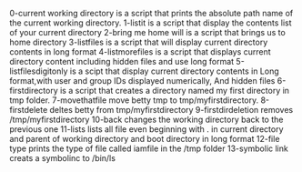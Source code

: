 0-current working directory is a script that prints the absolute path name of the current working directory.
1-listit is a script that display the contents list of your current directory
2-bring me home will is a script that brings us to home directory
3-listfiles is a script that will display current directory contents in long format
4-listmorefiles is a script that displays current directory content including hidden files and use long format
5-listfilesdigitonly is a scipt that display current directory contents in Long format,with user and group IDs displayed numerically, And hidden files
6-firstdirectory is a script that creates a directory named my first directory in tmp folder.
7-movethatfile move betty tmp to tmp/myfirstdirectory.
8-firstdelete deltes betty from tmp/myfirstdirectory
9-firstdirdeletion removes /tmp/myfirstdirectory
10-back changes the working directory back to the previous one
11-lists lists all file even beginning with . in current directory and parent of working directory and boot directory in long format
12-file type prints the type of file called iamfile in the /tmp folder
13-symbolic link creats a symbolinc to /bin/ls


